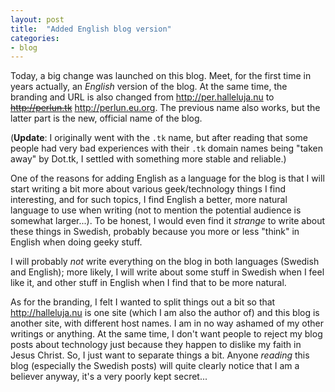 ```yaml
---
layout: post
title:  "Added English blog version"
categories:
- blog
---
```


Today, a big change was launched on this blog. Meet, for the first time in years actually, an _English_ version of the blog. At the same time, the branding and URL is also changed from http://per.halleluja.nu to ~~http://perlun.tk~~ http://perlun.eu.org. The previous name also works, but the latter part is the new, official name of the blog.

(**Update**: I originally went with the `.tk` name, but after reading that some people had very bad experiences with their `.tk` domain names being "taken away" by Dot.tk, I settled with something more stable and reliable.)

One of the reasons for adding English as a language for the blog is that I will start writing a bit more about various geek/technology things I find interesting, and for such topics, I find English a better, more natural language to use when writing (not to mention the potential audience is somewhat larger...). To be honest, I would even find it _strange_ to write about these things in Swedish, probably because you more or less "think" in English when doing geeky stuff.

I will probably _not_ write everything on the blog in both languages (Swedish and English); more likely, I will write about some stuff in Swedish when I feel like it, and other stuff in English when I find that to be more natural.

As for the branding, I felt I wanted to split things out a bit so that http://halleluja.nu is one site (which I am also the author of) and this blog is another site, with different host names. I am in no way ashamed of my other writings or anything. At the same time, I don't want people to reject my blog posts about technology just because they happen to dislike my faith in Jesus Christ. So, I just want to separate things a bit. Anyone _reading_ this blog (especially the Swedish posts) will quite clearly notice that I am a believer anyway, it's a very poorly kept secret...
